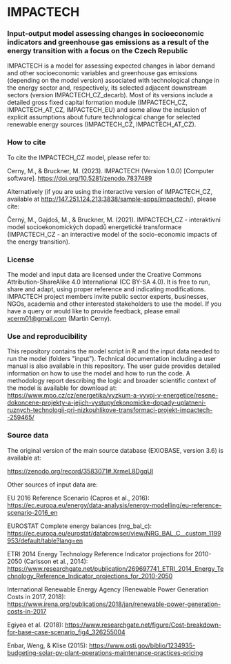 # IMPACTECH

### Input-output model assessing changes in socioeconomic indicators and greenhouse gas emissions as a result of the energy transition with a focus on the Czech Republic

IMPACTECH is a model for assessing expected changes in labor demand and other socioeconomic variables and greenhouse gas emissions (depending on the model version) associated with technological change in the energy sector and, respectively, its selected adjacent downstream sectors (version IMPACTECH_CZ_decarb). Most of its versions include a detailed gross fixed capital formation module (IMPACTECH_CZ, IMPACTECH_AT_CZ, IMPACTECH_EU) and some allow the inclusion of explicit assumptions about future technological change for selected renewable energy sources (IMPACTECH_CZ, IMPACTECH_AT_CZ).


### How to cite

To cite the IMPACTECH_CZ model, please refer to:

Cerny, M., & Bruckner, M. (2023). IMPACTECH (Version 1.0.0) [Computer software]. https://doi.org/10.5281/zenodo.7837489


Alternatively (if you are using the interactive version of IMPACTECH_CZ, available at http://147.251.124.213:3838/sample-apps/impactech/), please cite:

Černý, M., Gajdoš, M., & Bruckner, M. (2021). IMPACTECH_CZ - interaktivní model socioekonomických dopadů energetické transformace (IMPACTECH_CZ - an interactive model of the socio-economic impacts of the energy transition).


### License

The model and input data are licensed under the Creative Commons Attribution-ShareAlike 4.0 International (CC BY-SA 4.0). It is free to run, share and adapt, using proper reference and indicating modifications. IMPACTECH project members invite public sector experts, businesses, NGOs, academia and other interested stakeholders to use the model. If you have a query or would like to provide feedback, please email xcerm01@gmail.com (Martin Cerny).


### Use and reproducibility

This repository contains the model script in R and the input data needed to run the model (folders "input"). Technical documentation including a user manual is also available in this repository. The user guide provides detailed information on how to use the model and how to run the code. A methodology report describing the logic and broader scientific context of the model is available for download at: https://www.mpo.cz/cz/energetika/vyzkum-a-vyvoj-v-energetice/resene-dokoncene-projekty-a-jejich-vystupy/ekonomicke-dopady-uplatneni-ruznych-technologii-pri-nizkouhlikove-transformaci-projekt-impactech--259465/


### Source data

The original version of the main source database (EXIOBASE, version 3.6) is available at:

https://zenodo.org/record/3583071#.XrmeL8DgqUl


Other sources of input data are:

EU 2016 Reference Scenario (Capros et al., 2016): https://ec.europa.eu/energy/data-analysis/energy-modelling/eu-reference-scenario-2016_en

EUROSTAT Complete energy balances (nrg_bal_c): https://ec.europa.eu/eurostat/databrowser/view/NRG_BAL_C__custom_1199953/default/table?lang=en

ETRI 2014 Energy Technology Reference Indicator projections for 2010-2050 (Carlsson et al., 2014): https://www.researchgate.net/publication/269697741_ETRI_2014_Energy_Technology_Reference_Indicator_projections_for_2010-2050

International Renewable Energy Agency (Renewable Power Generation Costs in 2017, 2018): https://www.irena.org/publications/2018/jan/renewable-power-generation-costs-in-2017

Egiyea et al. (2018): https://www.researchgate.net/figure/Cost-breakdown-for-base-case-scenario_fig4_326255004

Enbar, Weng, & Klise (2015): https://www.osti.gov/biblio/1234935-budgeting-solar-pv-plant-operations-maintenance-practices-pricing
